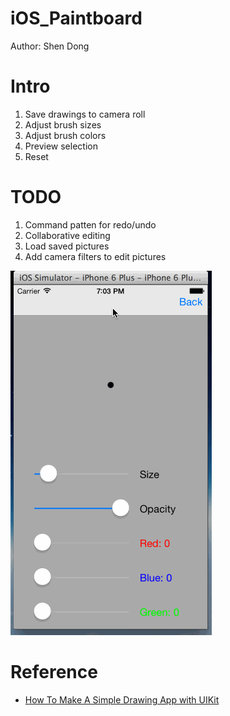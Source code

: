 # iOS_Paintboard

Author: Shen Dong

# Intro

1. Save drawings to camera roll
2. Adjust brush sizes
3. Adjust brush colors
4. Preview selection
5. Reset

# TODO

1. Command patten for redo/undo
2. Collaborative editing
3. Load saved pictures
4. Add camera filters to edit pictures

![](./drawingBoard_demo.gif)

# Reference

* [How To Make A Simple Drawing App with UIKit](http://www.raywenderlich.com/18840/how-to-make-a-simple-drawing-app-with-uikit)
